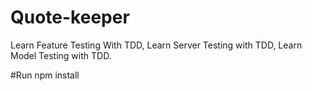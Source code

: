 # Quote-keeper
Learn Feature Testing With TDD, Learn Server Testing with TDD, Learn Model Testing with TDD.

#Run
npm install

